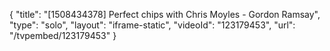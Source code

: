 {
    "title": "[1508434378] Perfect chips with Chris Moyles - Gordon Ramsay",
    "type": "solo",
    "layout": "iframe-static",
    "videoId": "123179453",
    "url": "\/tvpembed\/123179453"
}